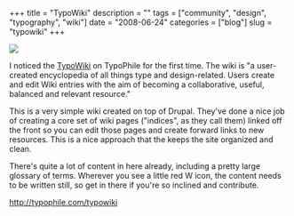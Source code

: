 +++
title = "TypoWiki"
description = ""
tags = ["community", "design", "typography", "wiki"]
date = "2008-06-24"
categories = ["blog"]
slug = "typowiki"
+++



  <div class="notebook-screenshot"><a href="http://typophile.com/typowiki"><img src="//media.konigi.com/bluga/wt48614a686a32f.jpg"/></a></div><p>I noticed the <a href="http://typophile.com/typowiki">TypoWiki</a> on TypoPhile for the first time. The wiki is "a user-created encyclopedia of all things type and design-related. Users create and edit Wiki entries with the aim of becoming a collaborative, useful, balanced and relevant resource."</p>
<p>This is a very simple wiki created on top of Drupal. They've done a nice job of creating a core set of wiki pages ("indices", as they call them) linked off the front so you can edit those pages and create forward links to new resources. This is a nice approach that the keeps the site organized and clean. </p>
<p>There's quite a lot of content in here already, including a pretty large glossary of terms. Wherever you see a little red W icon, the content needs to be written still, so get in there if you're so inclined and contribute.</p>
    
  <a href="http://typophile.com/typowiki">http://typophile.com/typowiki</a>
